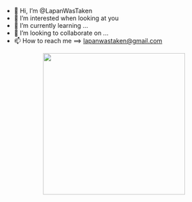 - 👋 Hi, I’m @LapanWasTaken
- 👀 I’m interested when looking at you 
- 🌱 I’m currently learning ...
- 💞️ I’m looking to collaborate on ...
- 📫 How to reach me ==> lapanwastaken@gmail.com 
<html>
  <head>
    <center>
<img src="https://i.pinimg.com/564x/1b/3b/5f/1b3b5fea56efce7caca06cd51285b39a.jpg" width="325px" height="325px"</img>
  </head>
    </center>
    </html>
<!---
LapanWasTaken/LapanWasTaken is a ✨ special ✨ repository because its `README.md` (this file) appears on your GitHub profile.
You can click the Preview link to take a look at your changes.
--->
